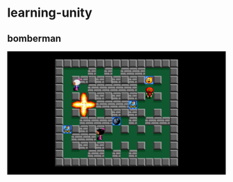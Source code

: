 # learning-unity

## bomberman

![bomberman](https://github.com/david-villamil/learning-unity/blob/main/bomberman/screenshots/bomberman.png)
